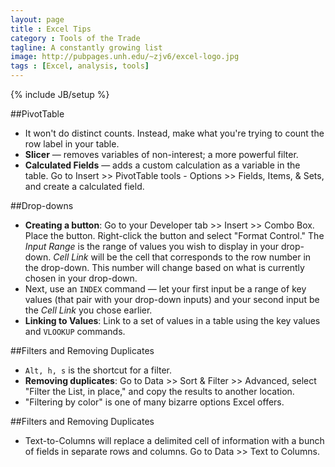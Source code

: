 ```yaml
---
layout: page
title : Excel Tips
category : Tools of the Trade
tagline: A constantly growing list
image: http://pubpages.unh.edu/~zjv6/excel-logo.jpg
tags : [Excel, analysis, tools]
---
```

{% include JB/setup %}

##PivotTable

-  It won't do distinct counts. Instead, make what you're trying to count the row label in your table.
- **Slicer** &#8212; removes variables of non-interest; a more powerful filter.
-  **Calculated Fields** &#8212; adds a custom calculation as a variable in the table. Go to Insert >> PivotTable tools - Options >> Fields, Items, &amp; Sets, and create a calculated field.

##Drop-downs

- **Creating a button**: Go to your Developer tab >> Insert >> Combo Box. Place the button. Right-click the button and select "Format Control." The *Input Range* is the range of values you wish to display in your drop-down. *Cell Link* will be the cell that corresponds to the row number in the drop-down. This number will change based on what is currently chosen in your drop-down. 
- Next, use an `INDEX` command &#8212; let your first input be a range of key values (that pair with your drop-down inputs) and your second input be the *Cell Link* you chose earlier.  
- **Linking to Values**: Link to a set of values in a table using the key values and `VLOOKUP` commands.

##Filters and Removing Duplicates

- `Alt, h, s` is the shortcut for a filter.
- **Removing duplicates**: Go to Data >> Sort &amp; Filter >> Advanced, select "Filter the List, in place," and copy the results to another location.
- "Filtering by color" is one of many bizarre options Excel offers.

##Filters and Removing Duplicates
- Text-to-Columns will replace a delimited cell of information with a bunch of fields in separate rows and columns. Go to Data >> Text to Columns.
